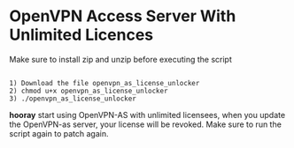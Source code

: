 # OpenVPN Access Server With Unlimited Licences 
Make sure to install zip and unzip before executing the script 

<code>
1) Download the file openvpn_as_license_unlocker
2) chmod u+x openvpn_as_license_unlocker
3) ./openvpn_as_license_unlocker
</code>

  **hooray**  start using OpenVPN-AS with unlimited licensees, when you update the OpenVPN-as server,  your license will be revoked. Make sure to run the script again to patch again.
